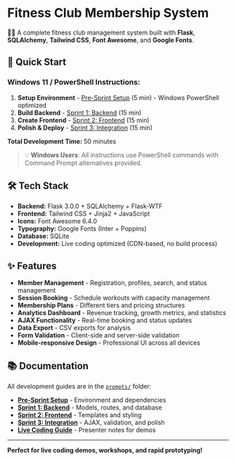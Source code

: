 # Fitness Club Membership System

🏋️‍♂️ A complete fitness club management system built with **Flask**, **SQLAlchemy**, **Tailwind CSS**, **Font Awesome**, and **Google Fonts**.

## 🚀 Quick Start

### **Windows 11 / PowerShell Instructions:**

1. **Setup Environment** - [Pre-Sprint Setup](prompts/2_Pre-Sprint-Setup.md) (5 min) - Windows PowerShell optimized
2. **Build Backend** - [Sprint 1: Backend](prompts/3_Sprint1-Backend.md) (15 min)
3. **Create Frontend** - [Sprint 2: Frontend](prompts/4_Sprint2-Frontend.md) (15 min)
4. **Polish & Deploy** - [Sprint 3: Integration](prompts/5_Sprint3-Integration.md) (15 min)

**Total Development Time:** 50 minutes

> 💡 **Windows Users**: All instructions use PowerShell commands with Command Prompt alternatives provided.

## 🛠 Tech Stack

- **Backend:** Flask 3.0.0 + SQLAlchemy + Flask-WTF
- **Frontend:** Tailwind CSS + Jinja2 + JavaScript
- **Icons:** Font Awesome 6.4.0
- **Typography:** Google Fonts (Inter + Poppins)
- **Database:** SQLite
- **Development:** Live coding optimized (CDN-based, no build process)

## ✨ Features

- **Member Management** - Registration, profiles, search, and status management
- **Session Booking** - Schedule workouts with capacity management
- **Membership Plans** - Different tiers and pricing structures
- **Analytics Dashboard** - Revenue tracking, growth metrics, and statistics
- **AJAX Functionality** - Real-time booking and status updates
- **Data Export** - CSV exports for analysis
- **Form Validation** - Client-side and server-side validation
- **Mobile-responsive Design** - Professional UI across all devices

## 📚 Documentation

All development guides are in the [`prompts/`](prompts/) folder:

- **[Pre-Sprint Setup](prompts/2_Pre-Sprint-Setup.md)** - Environment and dependencies
- **[Sprint 1: Backend](prompts/3_Sprint1-Backend.md)** - Models, routes, and database
- **[Sprint 2: Frontend](prompts/4_Sprint2-Frontend.md)** - Templates and styling
- **[Sprint 3: Integration](prompts/5_Sprint3-Integration.md)** - AJAX, validation, and polish
- **[Live Coding Guide](prompts/45-minute-live-coding-guide.md)** - Presenter notes for demos

---

**Perfect for live coding demos, workshops, and rapid prototyping!**
